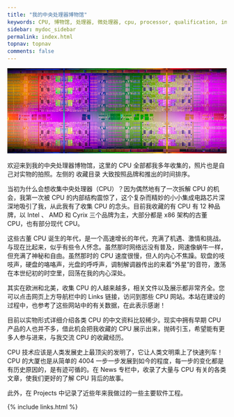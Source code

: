 ```yaml
---
title: "我的中央处理器博物馆"
keywords: CPU, 博物馆, 处理器, 微处理器, cpu, processor, qualification, information, pictures, core, frequency, chip packaging, packaging, cpu info, x86, collection, amd, cyrix, harris, ibm, idt, iit, intel, motorola, nec, sgs, sgs-thomson, siemens, ST, signetics, mhs, ti, texas instruments, ulsi, umc, weitek, zilog, 3002, 4004, 4040, 8008, 808x, 8085, 8088, 8086, 80188, 80186, 80286, 286, 80386, 386, i386, Am386, 386sx, 386dx, 486, i486, 586, 486sx, 486dx, overdrive, 487, pentium, 586, 5x86, 386dlc, 386slc, 486dx2, mmx, ppro, pentium-pro, pro, athlon, duron, z80, dirk oppelt, dirk, oppelt, engineering, sample, samples, core, xeon
sidebar: mydoc_sidebar
permalink: index.html
topnav: topnav
comments: false
---
```


![CPU 晶圆高清图](/images/cpus/wafer_cpu.jpg)

欢迎来到我的中央处理器博物馆，这里的 CPU 全部都我多年收集的，照片也是自己对实物的拍照。左侧的 <span class="label label-info">收藏目录</span> 大致按照品牌和推出的时间排序。

当初为什么会想收集中央处理器（CPU）？因为偶然地有了一次拆解 CPU 的机会，我第一次被 CPU 的内部结构震惊了，这个复杂而精妙的小小集成电路芯片深深地吸引了我，从此我有了收集 CPU 的念头。目前我收藏的有 CPU 有 12 种品牌，以 Intel 、 AMD 和 Cyrix 三个品牌为主，大部分都是 x86 架构的古董 CPU，也有部分现代 CPU。

这些古董 CPU 诞生的年代，是一个高速增长的年代，充满了机遇、激情和挑战。与现在比起来，似乎有些令人怀念。虽然那时网络远没有普及，网速像蜗牛一样，但充满了神秘和自由。虽然那时的 CPU 速度很慢，但人的内心不焦躁。软盘的吱吱声，硬盘的咯咯声，光盘的呼呼声，调制解调器传出的来着“外星”的音符，激荡在本世纪初的时空里，回荡在我的内心深处。

其实在欧洲和北美，收集 CPU 的人越来越多，相关文件以及展示都非常齐全。您可以点击网页上方导航栏中的 <span class="label label-info">Links</span> 链接，访问到那些 CPU 网站。本站在建设的过程中，也参考了这些网站中的有关数据，在此表示感谢！

目前以实物形式详细介绍各类 CPU 的中文资料比较稀少。现实中拥有早期 CPU 产品的人也并不多，借此机会把我收藏的 CPU 展示出来，抛砖引玉，希望能有更多人参与进来，与我交流 CPU 的收藏经历。

CPU 技术应该是人类发展史上最顶尖的发明了，它让人类文明乘上了快速列车！CPU 的大厦也是从简单的 4004 一步一步发展到如今的程度，每一步的变化都是有历史原因的，是有迹可循的。在 <span class="label label-info">News</span> 专栏中，收录了大量与 CPU 有关的各类文章，使我们更好的了解 CPU 背后的故事。

此外，在 <span class="label label-info">Projects</span> 中记录了近些年来我做过的一些主要软件工程。


{% include links.html %}
